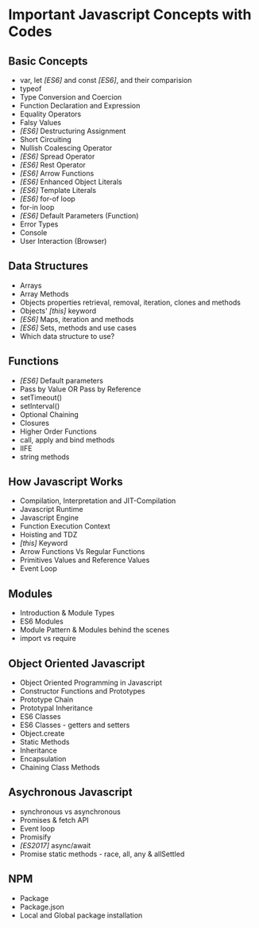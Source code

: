 # Important Javascript Concepts with Codes

## Basic Concepts
- var, let _[ES6]_ and const _[ES6]_, and their comparision
- typeof
- Type Conversion and Coercion
- Function Declaration and Expression
- Equality Operators
- Falsy Values
- _[ES6]_ Destructuring Assignment
- Short Circuiting
- Nullish Coalescing Operator
- _[ES6]_ Spread Operator
- _[ES6]_ Rest Operator
- _[ES6]_ Arrow Functions
- _[ES6]_ Enhanced Object Literals
- _[ES6]_ Template Literals
- _[ES6]_ for-of loop
- for-in loop
- _[ES6]_ Default Parameters (Function)
- Error Types
- Console
- User Interaction (Browser)

## Data Structures
- Arrays
- Array Methods
- Objects properties retrieval, removal, iteration, clones and methods
- Objects' _[this]_ keyword
- _[ES6]_ Maps, iteration and methods
- _[ES6]_ Sets, methods and use cases
- Which data structure to use?

## Functions
- _[ES6]_ Default parameters
- Pass by Value OR Pass by Reference
- setTimeout()
- setInterval()
- Optional Chaining
- Closures
- Higher Order Functions
- call, apply and bind methods
- IIFE
- string methods

## How Javascript Works
- Compilation, Interpretation and JIT-Compilation
- Javascript Runtime
- Javascript Engine
- Function Execution Context
- Hoisting and TDZ
- _[this]_ Keyword
- Arrow Functions Vs Regular Functions
- Primitives Values and Reference Values
- Event Loop

## Modules
- Introduction & Module Types
- ES6 Modules
- Module Pattern & Modules behind the scenes
- import vs require

## Object Oriented Javascript
- Object Oriented Programming in Javascript
- Constructor Functions and Prototypes
- Prototype Chain
- Prototypal Inheritance
- ES6 Classes
- ES6 Classes - getters and setters
- Object.create
- Static Methods
- Inheritance
- Encapsulation
- Chaining Class Methods

## Asychronous Javascript
- synchronous vs asynchronous
- Promises & fetch API
- Event loop
- Promisify
- _[ES2017]_ async/await
- Promise static methods - race, all, any & allSettled

## NPM
- Package
- Package.json
- Local and Global package installation
